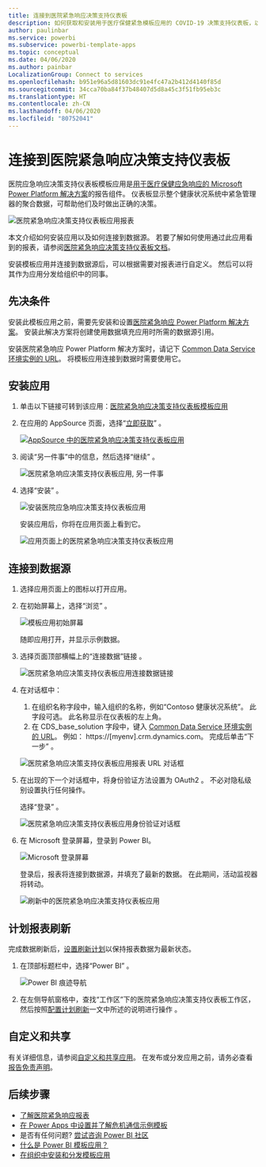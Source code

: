 ```yaml
---
title: 连接到医院紧急响应决策支持仪表板
description: 如何获取和安装用于医疗保健紧急模板应用的 COVID-19 决策支持仪表板，以及如何连接到数据
author: paulinbar
ms.service: powerbi
ms.subservice: powerbi-template-apps
ms.topic: conceptual
ms.date: 04/06/2020
ms.author: painbar
LocalizationGroup: Connect to services
ms.openlocfilehash: b951e96a5d81603dc91e4fc47a2b412d4140f85d
ms.sourcegitcommit: 34cca70ba84f37b48407d5d8a45c3f51fb95eb3c
ms.translationtype: HT
ms.contentlocale: zh-CN
ms.lasthandoff: 04/06/2020
ms.locfileid: "80752041"
---
```

# <a name="connect-to-the-hospital-emergency-response-decision-support-dashboard"></a>连接到医院紧急响应决策支持仪表板
医院应急响应决策支持仪表板模板应用是[用于医疗保健应急响应的 Microsoft Power Platform 解决方案](https://powerapps.microsoft.com/blog/emergency-response-solution-a-microsoft-power-platform-solution-for-healthcare-emergency-response/)的报告组件。 仪表板显示整个健康状况系统中紧急管理器的聚合数据，可帮助他们及时做出正确的决策。

![医院紧急响应决策支持仪表板应用报表](media/service-connect-to-health-emergency-response/service-health-emergency-response-app-report.png)

本文介绍如何安装应用以及如何连接到数据源。 若要了解如何使用通过此应用看到的报表，请参阅[医院紧急响应决策支持仪表板文档](https://docs.microsoft.com/powerapps/sample-apps/emergency-response/deploy-configure#view-the-power-bi-dashboard)。

安装模板应用并连接到数据源后，可以根据需要对报表进行自定义。 然后可以将其作为应用分发给组织中的同事。

## <a name="prerequisites"></a>先决条件

安装此模板应用之前，需要先安装和设置[医院紧急响应 Power Platform 解决方案](https://docs.microsoft.com/powerapps/sample-apps/emergency-response/deploy-configure)。 安装此解决方案将创建使用数据填充应用时所需的数据源引用。

安装医院紧急响应 Power Platform 解决方案时，请记下 [Common Data Service 环境实例的 URL](https://docs.microsoft.com/powerapps/sample-apps/emergency-response/deploy-configure#publish-the-power-bi-dashboard)。 将模板应用连接到数据时需要使用它。

## <a name="install-the-app"></a>安装应用

1. 单击以下链接可转到该应用：[医院紧急响应决策支持仪表板模板应用](https://appsource.microsoft.com/en-us/product/power-bi/pbi-contentpacks.powerapps_healthcare)

1. 在应用的 AppSource 页面，选择“[立即获取](https://appsource.microsoft.com/en-us/product/power-bi/pbi-contentpacks.powerapps_healthcare)”  。

    [![AppSource 中的医院紧急响应决策支持仪表板应用](media/service-connect-to-health-emergency-response/service-health-emergency-response-app-appsource-get-it-now.png)](https://appsource.microsoft.com/en-us/product/power-bi/pbi-contentpacks.powerapps_healthcare)

1. 阅读“另一件事”中的信息，然后选择“继续”   。

    ![医院紧急响应决策支持仪表板应用, 另一件事](media/service-connect-to-health-emergency-response/service-health-emergency-response-1-more-thing.png)

1. 选择“安装”  。 

    ![安装医院应急响应决策支持仪表板应用](media/service-connect-to-health-emergency-response/service-health-emergency-response-select-install.png)

    安装应用后，你将在应用页面上看到它。

   ![应用页面上的医院紧急响应决策支持仪表板应用](media/service-connect-to-health-emergency-response/service-health-emergency-response-app-apps-page-icon.png)

## <a name="connect-to-data-sources"></a>连接到数据源

1. 选择应用页面上的图标以打开应用。

1. 在初始屏幕上，选择“浏览”  。

   ![模板应用初始屏幕](media/service-connect-to-health-emergency-response/service-health-emergency-response-app-splash-screen.png)

   随即应用打开，并显示示例数据。

1. 选择页面顶部横幅上的“连接数据”链接  。

   ![医院紧急响应决策支持仪表板应用连接数据链接](media/service-connect-to-health-emergency-response/service-health-emergency-response-app-connect-data.png)

1. 在对话框中：
   1. 在组织名称字段中，输入组织的名称，例如“Contoso 健康状况系统”。 此字段可选。 此名称显示在仪表板的左上角。
   1. 在 CDS_base_solution 字段中，键入 [Common Data Service 环境实例的 URL](https://docs.microsoft.com/powerapps/sample-apps/emergency-response/deploy-configure#publish-the-power-bi-dashboard)。 例如： https://[myenv].crm.dynamics.com。 完成后单击“下一步”  。

   ![医院紧急响应决策支持仪表板应用报表 URL 对话框](media/service-connect-to-health-emergency-response/service-health-emergency-response-app-url-dialog.png)

1. 在出现的下一个对话框中，将身份验证方法设置为 OAuth2  。 不必对隐私级别设置执行任何操作。

   选择“登录”  。

   ![医院紧急响应决策支持仪表板应用身份验证对话框](media/service-connect-to-health-emergency-response/service-health-emergency-response-app-authentication-dialog.png)

1. 在 Microsoft 登录屏幕，登录到 Power BI。

   ![Microsoft 登录屏幕](media/service-connect-to-health-emergency-response/service-health-emergency-response-app-microsoft-login.png)

   登录后，报表将连接到数据源，并填充了最新的数据。 在此期间，活动监视器将转动。

   ![刷新中的医院紧急响应决策支持仪表板应用](media/service-connect-to-health-emergency-response/service-health-emergency-response-app-refresh-monitor.png)

## <a name="schedule-report-refresh"></a>计划报表刷新

完成数据刷新后，[设置刷新计划](../refresh-scheduled-refresh.md)以保持报表数据为最新状态。

1. 在顶部标题栏中，选择“Power BI”  。

   ![Power BI 痕迹导航](media/service-connect-to-health-emergency-response/service-health-emergency-response-app-powerbi-breadcrumb.png)

1. 在左侧导航窗格中，查找“工作区”下的医院紧急响应决策支持仪表板工作区，然后按照[配置计划刷新](../refresh-scheduled-refresh.md)一文中所述的说明进行操作  。

## <a name="customize-and-share"></a>自定义和共享

有关详细信息，请参阅[自定义和共享应用](../service-template-apps-install-distribute.md#customize-and-share-the-app)。 在发布或分发应用之前，请务必查看[报告免责声明](../create-reports/sample-covid-19-us.md#disclaimers)。

## <a name="next-steps"></a>后续步骤
* [了解医院紧急响应报表](https://docs.microsoft.com/powerapps/sample-apps/emergency-response/deploy-configure#view-the-power-bi-dashboard)
* [在 Power Apps 中设置并了解危机通信示例模板](https://docs.microsoft.com/powerapps/maker/canvas-apps/sample-crisis-communication-app)
* 是否有任何问题? [尝试咨询 Power BI 社区](https://community.powerbi.com/)
* [什么是 Power BI 模板应用？](../service-template-apps-overview.md)
* [在组织中安装和分发模板应用](../service-template-apps-install-distribute.md)
